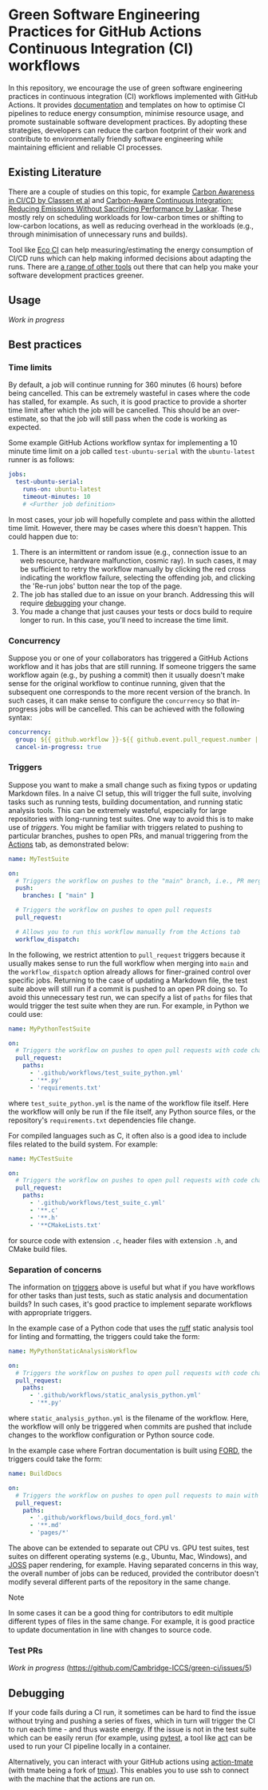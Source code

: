 # Green Software Engineering Practices for GitHub Actions Continuous Integration (CI) workflows

In this repository, we encourage the use of green software engineering practices
in continuous integration (CI) workflows implemented with GitHub Actions. It
provides [documentation](#best-practices) and templates on how to optimise CI
pipelines to reduce energy consumption, minimise resource usage, and promote
sustainable software development practices. By adopting these strategies,
developers can reduce the carbon footprint of their work and contribute to
environmentally friendly software engineering while maintaining efficient and
reliable CI processes.

## Existing Literature

There are a couple of studies on this topic, for example [Carbon Awareness in CI/CD by Classen et al](https://arxiv.org/abs/2310.18718)
and [Carbon-Aware Continuous Integration: Reducing Emissions Without Sacrificing Performance by Laskar](https://lorojournals.com/index.php/emsj/article/view/1581).
These mostly rely on scheduling workloads for low-carbon times or shifting to low-carbon locations, as well as reducing overhead in the workloads (e.g., through
minimisation of unnecessary runs and builds).

Tool like [Eco CI](https://github.com/green-coding-solutions/eco-ci-energy-estimation) can help measuring/estimating the energy consumption of CI/CD runs which can help 
making informed decisions about adapting the runs. There are [a range of other tools](https://github.blog/open-source/social-impact/the-10-best-tools-to-green-your-software/) out there
that can help you make your software development practices greener.

## Usage

*Work in progress*

## Best practices

### Time limits

By default, a job will continue running for 360 minutes (6 hours) before being
cancelled. This can be extremely wasteful in cases where the code has stalled,
for example. As such, it is good practice to provide a shorter time limit after
which the job will be cancelled. This should be an over-estimate, so that the
job will still pass when the code is working as expected.

Some example GitHub Actions workflow syntax for implementing a 10 minute time
limit on a job called `test-ubuntu-serial` with the `ubuntu-latest` runner is as
follows:
```yml
jobs:
  test-ubuntu-serial:
    runs-on: ubuntu-latest
    timeout-minutes: 10
    # <Further job definition>
```

In most cases, your job will hopefully complete and pass within the allotted
time limit. However, there may be cases where this doesn't happen. This could
happen due to:
1. There is an intermittent or random issue (e.g., connection issue to an web
   resource, hardware malfunction, cosmic ray). In such cases, it may be
   sufficient to retry the workflow manually by clicking the red cross
   indicating the workflow failure, selecting the offending job, and clicking
   the 'Re-run jobs' button near the top of the page.
2. The job has stalled due to an issue on your branch. Addressing this will
   require [debugging](#debugging) your change.
3. You made a change that just causes your tests or docs build to require longer
   to run. In this case, you'll need to increase the time limit.

### Concurrency

Suppose you or one of your collaborators has triggered a GitHub Actions
workflow and it has jobs that are still running. If someone triggers the same
workflow again (e.g., by pushing a commit) then it usually doesn't make sense
for the original workflow to continue running, given that the subsequent one
corresponds to the more recent version of the branch. In such cases, it can make
sense to configure the `concurrency` so that in-progress jobs will be cancelled.
This can be achieved with the following syntax:
```yml
concurrency:
  group: ${{ github.workflow }}-${{ github.event.pull_request.number || github.ref }}
  cancel-in-progress: true
```

### Triggers

Suppose you want to make a small change such as fixing typos or updating
Markdown files. In a naive CI setup, this will trigger the full suite, involving
tasks such as running tests, building documentation, and running static analysis
tools. This can be extremely wasteful, especially for large repositories with
long-running test suites. One way to avoid this is to make use of *triggers*.
You might be familiar with triggers related to pushing to particular branches,
pushes to open PRs, and manual triggering from the
[Actions](https://github.com/Cambridge-ICCS/green-ci/actions) tab, as
demonstrated below:
```yml
name: MyTestSuite

on:
  # Triggers the workflow on pushes to the "main" branch, i.e., PR merges
  push:
    branches: [ "main" ]

  # Triggers the workflow on pushes to open pull requests
  pull_request:

  # Allows you to run this workflow manually from the Actions tab
  workflow_dispatch:
```

In the following, we restrict attention to `pull_request` triggers because it
usually makes sense to run the full workflow when merging into `main` and the
`workflow_dispatch` option already allows for finer-grained control over
specific jobs. Returning to the case of updating a Markdown file, the test suite
above will still run if a commit is pushed to an open PR doing so. To avoid this
unnecessary test run, we can specify a list of `paths` for files that would
trigger the test suite when they are run. For example, in Python we could use:
```yml
name: MyPythonTestSuite

on:
  # Triggers the workflow on pushes to open pull requests with code changes
  pull_request:
    paths:
      - '.github/workflows/test_suite_python.yml'
      - '**.py'
      - 'requirements.txt'
```
where `test_suite_python.yml` is the name of the workflow file itself. Here the
workflow will only be run if the file itself, any Python source files, or the
repository's `requirements.txt` dependencies file change.

For compiled languages such as C, it often also is a good idea to include
files related to the build system. For example:
```yml
name: MyCTestSuite

on:
  # Triggers the workflow on pushes to open pull requests with code changes
  pull_request:
    paths:
      - '.github/workflows/test_suite_c.yml'
      - '**.c'
      - '**.h'
      - '**CMakeLists.txt'
```
for source code with extension `.c`, header files with extension `.h`, and CMake
build files.

### Separation of concerns

The information on [triggers](#triggers) above is useful but what if you have
workflows for other tasks than just tests, such as static analysis and
documentation builds? In such cases, it's good practice to implement separate
workflows with appropriate triggers.

In the example case of a Python code that uses the
[ruff](https://docs.astral.sh/ruff/) static analysis tool for linting and
formatting, the triggers could take the form:
```yml
name: MyPythonStaticAnalysisWorkflow

on:
  # Triggers the workflow on pushes to open pull requests with code changes
  pull_request:
    paths:
      - '.github/workflows/static_analysis_python.yml'
      - '**.py'
```
where `static_analysis_python.yml` is the filename of the workflow. Here, the
workflow will only be triggered when commits are pushed that include changes to
the workflow configuration or Python source code.

In the example case where Fortran documentation is built using
[FORD](https://github.com/Fortran-FOSS-Programmers/ford), the triggers could
take the form:
```yml
name: BuildDocs

on:
  # Triggers the workflow on pushes to open pull requests to main with documentation changes
  pull_request:
    paths:
      - '.github/workflows/build_docs_ford.yml'
      - '**.md'
      - 'pages/*'
```

The above can be extended to separate out CPU vs. GPU test suites, test suites
on different operating systems (e.g., Ubuntu, Mac, Windows), and
[JOSS](https://joss.theoj.org/) paper rendering, for example. Having separated
concerns in this way, the overall number of jobs can be reduced, provided the
contributor doesn't modify several different parts of the repository in the same
change.

> [!NOTE]
> In some cases it can be a good thing for contributors to edit multiple
> different types of files in the same change. For example, it is good practice
> to update documentation in line with changes to source code.

### Test PRs

*Work in progress* (https://github.com/Cambridge-ICCS/green-ci/issues/5)

## Debugging

If your code fails during a CI run, it sometimes can be hard to find the issue without trying and pushing a series of fixes, which in turn will trigger the CI to run each time - and thus waste energy.
If the issue is not in the test suite which can be easily rerun (for example, using [pytest](https://docs.pytest.org/), a tool like [act](https://github.com/nektos/act) can be used to run your CI pipeline locally in a container.

Alternatively, you can interact with your GitHub actions using [action-tmate](https://github.com/mxschmitt/action-tmate) (with tmate being a fork of [tmux](https://github.com/tmux/tmux/wiki)). This enables you to use ssh to connect with the machine that the actions are run on.
